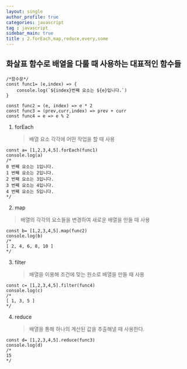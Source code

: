```yaml
---
layout: single
author_profile: true
categories: javascript
tag : javascript
sidebar_main: true  
title : 2.forEach,map,reduce,every,some
---
```




## 화살표 함수로 배열을 다룰 때 사용하는 대표적인 함수들 



```
/*함수문*/
const func1= (e,index) => {
    console.log(`${index}번째 요소는 ${e}입니다.`)
}

const func2 = (e, index) => e * 2
const func3 = (prev,curr,index) => prev + curr
const func4 = e => e % 2
```



1. forEach  

   > 배열 요소 각각에 어떤 작업을 할 때 사용 

```
const a= [1,2,3,4,5].forEach(func1)
console.log(a)
/*
0 번째 요소는 1입니다.
1 번째 요소는 2입니다.
2 번째 요소는 3입니다.
3 번째 요소는 4입니다.
4 번째 요소는 5입니다.
*/
```

2.  map 

   > 배열의 각각의 요소들을 변경하여 새로운 배열을 만들 때 사용 

```
const b= [1,2,3,4,5].map(func2)
console.log(b)
/*
[ 2, 4, 6, 8, 10 ]
*/
```

3. filter 

   > 배열을 이용해 조건에 맞는 원소로 배열을 만들 때 사용

```
const c= [1,2,3,4,5].filter(func4)
console.log(c)
/*
[ 1, 3, 5 ]
*/

```

4. reduce 

   >배열을 통해 하나의 계산된 값을 추출해낼 때 사용한다. 

```
const d= [1,2,3,4,5].reduce(func3)
console.log(d)
/*
15
*/
```

